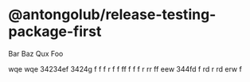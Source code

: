 # @antongolub/release-testing-package-first

Bar Baz Qux Foo

wqe wqe 34234ef 3424g f f f r f f ff f  f f r rr ff
eew 344fd f rd r rd erw f
